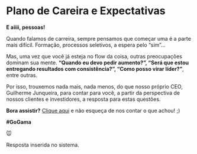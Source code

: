 # Plano de Careira e Expectativas

**E aiiii, pessoas!**  



Quando falamos de carreira, sempre pensamos que começar uma é a parte mais difícil. Formação, processos seletivos, a espera pelo “sim”...

Mas, uma vez que você já esteja no flow da coisa, outras preocupações dominam sua mente. **“Quando eu devo pedir aumento?”, “Será que estou entregando resultados com consistência?”, “Como posso virar líder?”**, entre outras.

Por isso, trouxemos nada mais, nada menos, do que nosso próprio CEO, Guilherme Junqueira, para contar para você, a partir da perspectiva de nossos clientes e investidores, a resposta para estas questões.



**Bora assistir?** [Clique aqui](https://youtu.be/gcFjIi_LO7A) e não esqueça de nos contar o que achou! ;)



 **#GoGama** 



:mouse:

Resposta inserida no sistema.



